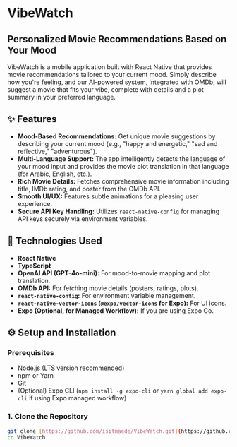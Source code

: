 # VibeWatch

## Personalized Movie Recommendations Based on Your Mood

VibeWatch is a mobile application built with React Native that provides movie recommendations tailored to your current mood. Simply describe how you're feeling, and our AI-powered system, integrated with OMDb, will suggest a movie that fits your vibe, complete with details and a plot summary in your preferred language.

## ✨ Features

* **Mood-Based Recommendations:** Get unique movie suggestions by describing your current mood (e.g., "happy and energetic," "sad and reflective," "adventurous").
* **Multi-Language Support:** The app intelligently detects the language of your mood input and provides the movie plot translation in that language (for Arabic, English, etc.).
* **Rich Movie Details:** Fetches comprehensive movie information including title, IMDb rating, and poster from the OMDb API.
* **Smooth UI/UX:** Features subtle animations for a pleasing user experience.
* **Secure API Key Handling:** Utilizes `react-native-config` for managing API keys securely via environment variables.

## 🚀 Technologies Used

* **React Native**
* **TypeScript**
* **OpenAI API (GPT-4o-mini):** For mood-to-movie mapping and plot translation.
* **OMDb API:** For fetching movie details (posters, ratings, plots).
* **`react-native-config`:** For environment variable management.
* **`react-native-vector-icons` (`@expo/vector-icons` for Expo):** For UI icons.
* **Expo (Optional, for Managed Workflow):** If you are using Expo Go.

## ⚙️ Setup and Installation

### Prerequisites

* Node.js (LTS version recommended)
* npm or Yarn
* Git
* (Optional) Expo CLI (`npm install -g expo-cli` or `yarn global add expo-cli` if using Expo managed workflow)

### 1. Clone the Repository

```bash
git clone [https://github.com/isitmaede/VibeWatch.git](https://github.com/isitmaede/VibeWatch.git)
cd VibeWatch
